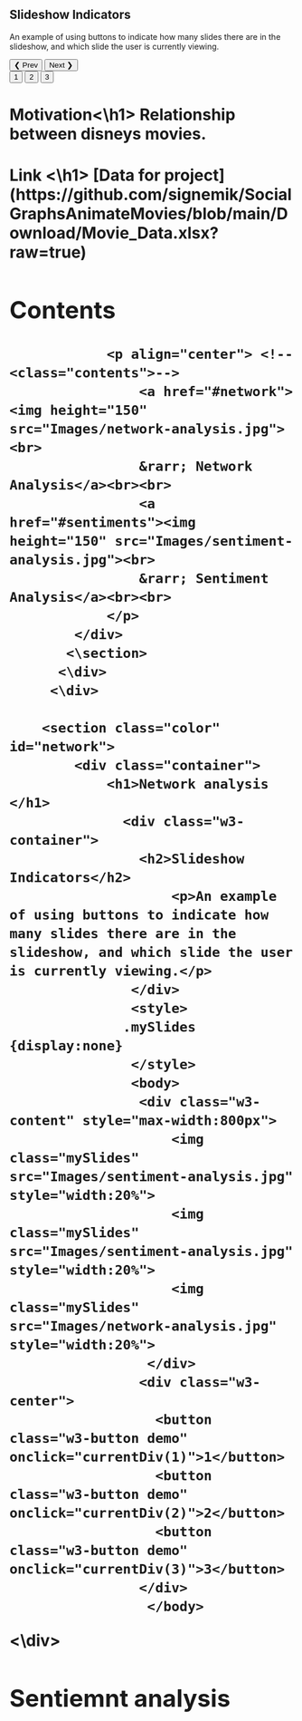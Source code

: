 <!--<!DOCTYPE html>-->
<html lang="en">

<!--<head>-->

<!-- title and meta -->
<meta charset="utf-8" />
<meta name="viewport" content="width=device-width,initial-scale=1.0" />
<meta name="description" content="" />

<title> Animated Movies |  Social Graphs 2020</title>

<!-- css -->
<link href='https://fonts.googleapis.com/css?family=Ubuntu:300,400,700,400italic' rel='stylesheet' type='text/css'>
<link href='https://fonts.googleapis.com/css?family=Oswald:400,300,700' rel='stylesheet' type='text/css'>
<link rel="stylesheet" href="css/style.css" />
<!--<link rel="stylesheet" href="css/twitter-quotes.css">-->
<link rel="stylesheet" href="css/switch.css" />
<link rel="stylesheet" type="text/css" href="css/slick.css"/>
<link rel="stylesheet" type="text/css" href="css/slick-theme.css"/>
<link rel="stylesheet" type="text/css" href="css/bar.css"/>

<!-- js -->
<script src="js/classie.js"></script>
<script src="js/jquery-3.1.1.min.js"></script>
<script src="js/scroll.js"></script>
<script src="js/parallaxImg.js" type="text/javascript"></script>
<script src="js/parallaxImg.js"></script>
<script src="js/quotes.js"></script>
<script src="js/select.js"></script>
<script src="js/masonry.pkgd.min.js"></script>
<script src="js/jquery.flexslider-min.js"></script>
<script src="nodes_modules/d3/build/d3.min.js"></script>
<script src="nodes_modules/d3-tip/index.js"></script>
<script src="js/jquery.js" type="text/javascript"></script>
<meta name="viewport" content="width=device-width, initial-scale=1">
<link rel="stylesheet" href="https://www.w3schools.com/w3css/4/w3.css">
<style>
.mySlides {display:none}
</style>
<body>

<div class="w3-container">
  <h2>Slideshow Indicators</h2>
  <p>An example of using buttons to indicate how many slides there are in the slideshow, and which slide the user is currently viewing.</p>
</div>


<div class="w3-content" style="max-width:800px">
  <p align="center">
  <img class="mySlides" src="Images/sentiment-analysis.jpg" style="width:20%">
  <img class="mySlides" src="Images/sentiment-analysis.jpg" style="width:20%">
  <img class="mySlides" src="Images/network-analysis.jpg" style="width:20%">
  </p>
</div>
<div class="w3-center">
  <div class="w3-section">
    <button class="w3-button w3-light-grey" onclick="plusDivs(-1)">❮ Prev</button>
    <button class="w3-button w3-light-grey" onclick="plusDivs(1)">Next ❯</button>
  </div>
  <button class="w3-button demo" onclick="currentDiv(1)">1</button> 
  <button class="w3-button demo" onclick="currentDiv(2)">2</button> 
  <button class="w3-button demo" onclick="currentDiv(3)">3</button> 
</div>

<script>
 var slideIndex = 1;
showDivs(slideIndex);

function plusDivs(n) {
  showDivs(slideIndex += n);
}

function currentDiv(n) {
  showDivs(slideIndex = n);
}

function showDivs(n) {
  var i;
  var x = document.getElementsByClassName("mySlides");
  var dots = document.getElementsByClassName("demo");
  if (n > x.length) {slideIndex = 1}
  if (n < 1) {slideIndex = x.length}
  for (i = 0; i < x.length; i++) {
    x[i].style.display = "none";  
  }
  for (i = 0; i < dots.length; i++) {
    dots[i].className = dots[i].className.replace(" w3-white", "");
  }
  x[slideIndex-1].style.display = "block";  
  dots[slideIndex-1].className += " w3-white";
}
</script>
</body>


<!--<script src="js/jquery.nicescroll.min.js" type="text/javascript"></script>
<script src="js/parallaxImg.js" type="text/javascript"></script>
 <link rel="stylesheet" type="text/css" href="css/demotheme.css">
  <meta name="viewport" content="width=device-width, initial-scale=1, user-scalable=no">
  <script type="text/javascript">
    $(document).on("ready", function() {
      var parallaxSettings = {
        initialOpacity: 1, //from 0 to 1, e.g. 0.34 is a valid value. 0 = transparent, 1 = Opaque
        opacitySpeed: 0.1, //values from 0.01 to 1 -> 0.01: slowly appears on screen; 1: appears as soon as the user scrolls 1px
        pageLoader: true
      };

      parallaxImgScroll(parallaxSettings);
    });-->
<!-- </header>/header -->

<h1> Motivation<\h1>
  Relationship between disneys movies.


<h1> Link <\h1>
[Data for project](https://github.com/signemik/SocialGraphsAnimateMovies/blob/main/Download/Movie_Data.xlsx?raw=true)



<div id="main" class="first_main">
    <div id="content">
        <section id="one">
            <div class="container">
                <h1 id="contenttitle">Contents</h1>

                <p align="center"> <!--<class="contents">-->
                    <a href="#network"><img height="150" src="Images/network-analysis.jpg"><br>
                    &rarr; Network Analysis</a><br><br>
                    <a href="#sentiments"><img height="150" src="Images/sentiment-analysis.jpg"><br>
                    &rarr; Sentiment Analysis</a><br><br>
                </p>
            </div>
           <\section>
          <\div>
         <\div>
    
        <section class="color" id="network">
            <div class="container">
                <h1>Network analysis </h1>
                  <div class="w3-container">
                    <h2>Slideshow Indicators</h2>
                        <p>An example of using buttons to indicate how many slides there are in the slideshow, and which slide the user is currently viewing.</p>
                   </div> 
                   <style>
                  .mySlides {display:none}
                   </style>
                   <body>
                    <div class="w3-content" style="max-width:800px">        
                        <img class="mySlides" src="Images/sentiment-analysis.jpg" style="width:20%">
                        <img class="mySlides" src="Images/sentiment-analysis.jpg" style="width:20%">
                        <img class="mySlides" src="Images/network-analysis.jpg" style="width:20%">
                     </div>
                    <div class="w3-center">
                      <button class="w3-button demo" onclick="currentDiv(1)">1</button> 
                      <button class="w3-button demo" onclick="currentDiv(2)">2</button> 
                      <button class="w3-button demo" onclick="currentDiv(3)">3</button> 
                    </div>
                     </body>

<\div>
     </section>
</div><!-- #main -->
        <section class="color" id="sentiments">
            <div class="container">
                <h1>Sentiemnt analysis</h1>
                








<!--
## Welcome to GitHub Pages
<!--
You can use the [editor on GitHub](https://github.com/signemik/SocailGraphsAnimateMovies/edit/main/README.md) to maintain and preview the content for your website in Markdown files.
<!--
Whenever you commit to this repository, GitHub Pages will run [Jekyll](https://jekyllrb.com/) to rebuild the pages in your site, from the content in your Markdown files.
<!--
### Markdown
<!--
Markdown is a lightweight and easy-to-use syntax for styling your writing. It includes conventions for
<!--
```markdown
Syntax highlighted code block
<!--
# Header 1
## Header 2
### Header 3
<!--
- Bulleted
- List
<!--
1. Numbered
2. List
<!--
**Bold** and _Italic_ and `Code` text
<!--
## Images
<img src="Images/DTU.png" height="100"> 
<!--This is a comment-->
<!--![](Images/DTU.png)-->
<!--
[Link](url) and ![Image](src)
```
<!--
For more details see [GitHub Flavored Markdown](https://guides.github.com/features/mastering-markdown/).
<!--
### Jekyll Themes
<!--
Your Pages site will use the layout and styles from the Jekyll theme you have selected in your [repository settings](https://github.com/signemik/SocailGraphsAnimateMovies/settings). The name of this theme is saved in the Jekyll `_config.yml` configuration file. -->
<!--
### Support or Contact
<!--
Having trouble with Pages? Check out our [documentation](https://docs.github.com/categories/github-pages-basics/) or [contact support](https://github.com/contact) and we’ll help you sort it out.
